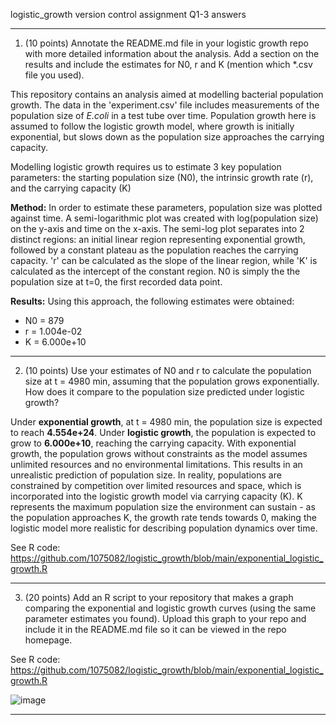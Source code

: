 logistic_growth
version control assignment Q1-3 answers

****
1) (10 points) Annotate the README.md file in your logistic growth
repo with more detailed information about the analysis. Add a section
on the results and include the estimates for N0, r and K (mention
which *.csv file you used).

This repository contains an analysis aimed at modelling bacterial population growth. The data in the 'experiment.csv' file includes measurements of the population size of _E.coli_ in a test tube over time. Population growth here is assumed to follow the logistic growth model, where growth is initially exponential, but slows down as the population size approaches the carrying capacity. 

Modelling logistic growth requires us to estimate 3 key population parameters: the starting population size (N0), the intrinsic growth rate (r), and the carrying capacity (K)

**Method:**
In order to estimate these parameters, population size was plotted against time. A semi-logarithmic plot was created with log(population size) on the y-axis and time on the x-axis. The semi-log plot separates into 2 distinct regions: an initial linear region representing exponential growth, followed by a constant plateau as the population reaches the carrying capacity. 'r' can be calculated as the slope of the linear region, while 'K' is calculated as the intercept of the constant region. N0 is simply the the population size at t=0, the first recorded data point.

**Results:**
Using this approach, the following estimates were obtained:
  - N0 = 879
  - r = 1.004e-02
  - K = 6.000e+10 

****

2) (10 points) Use your estimates of N0 and r to calculate the population size at t = 4980 min, assuming that the population grows exponentially. How does it compare to the population size predicted under logistic growth?

Under **exponential growth**, at t = 4980 min, the population size is expected to reach **4.554e+24**. Under **logistic growth**, the population is expected to grow to **6.000e+10**, reaching the carrying capacity. With exponential growth, the population grows without constraints as the model assumes unlimited resources and no environmental limitations. This results in an unrealistic prediction of population size. In reality, populations are constrained by competition over limited resources and space, which is incorporated into the logistic growth model via carrying capacity (K). K represents the maximum population size the environment can sustain - as the population approaches K, the growth rate tends towards 0, making the logistic model more realistic for describing population dynamics over time.

See R code: https://github.com/1075082/logistic_growth/blob/main/exponential_logistic_growth.R

****

3) (20 points) Add an R script to your repository that makes a graph
comparing the exponential and logistic growth curves (using the same
parameter estimates you found). Upload this graph to your repo and
include it in the README.md file so it can be viewed in the repo
homepage.

See R code: https://github.com/1075082/logistic_growth/blob/main/exponential_logistic_growth.R

![image](https://github.com/user-attachments/assets/14ea1984-b0d9-46e5-a751-b9fcee95e3f1)


****
